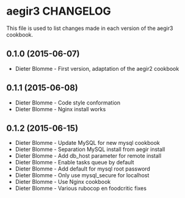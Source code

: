 aegir3 CHANGELOG
================

This file is used to list changes made in each version of the aegir3 cookbook.

0.1.0 (2015-06-07)
------------------
- Dieter Blomme - First version, adaptation of the aegir2 cookbook

0.1.1 (2015-06-08)
------------------
- Dieter Blomme - Code style conformation
- Dieter Blomme - Nginx install works

0.1.2 (2015-06-15)
------------------
- Dieter Blomme - Update MySQL for new mysql cookbook
- Dieter Blomme - Separation MySQL install from aegir install
- Dieter Blomme - Add db_host parameter for remote install
- Dieter Blomme - Enable tasks queue by default
- Dieter Blomme - Add default for mysql root password
- Dieter Blomme - Only use mysql_secure for localhost
- Dieter Blomme - Use Nginx cookbook
- Dieter Blomme - Various rubocop en foodcritic fixes

